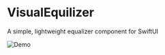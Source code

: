 # VisualEquilizer
A simple, lightweight equalizer component for SwiftUI

![Demo](https://github.com/davidbharkey/VisualEquilizer/assets/6327657/42382333-8f35-41ab-b093-3ac862d86071)
